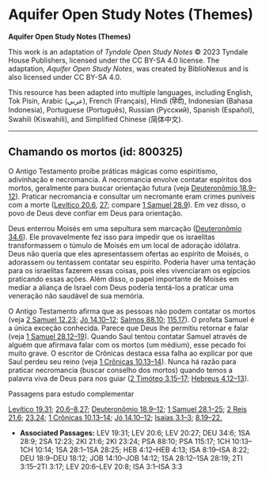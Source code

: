 # Aquifer Open Study Notes (Themes)

**Aquifer Open Study Notes (Themes)**

This work is an adaptation of *Tyndale Open Study Notes* © 2023 Tyndale House Publishers, licensed under the CC BY\-SA 4\.0 license. The adaptation, *Aquifer Open Study Notes*, was created by BiblioNexus and is also licensed under CC BY\-SA 4\.0\.

This resource has been adapted into multiple languages, including English, Tok Pisin, Arabic (عربي), French (Français), Hindi (हिंदी), Indonesian (Bahasa Indonesia), Portuguese (Português), Russian (Русский), Spanish (Español), Swahili (Kiswahili), and Simplified Chinese (简体中文).



--------------------------------

## Chamando os mortos (id: 800325)

O Antigo Testamento proíbe práticas mágicas como espiritismo, adivinhação e necromancia. A necromancia envolve contatar espíritos dos mortos, geralmente para buscar orientação futura (veja [Deuteronômio 18\.9–12](https://ref.ly/Deut18:9-Deut18:12)). Praticar necromancia e consultar um necromante eram crimes puníveis com a morte ([Levítico 20\.6](https://ref.ly/Lev20:6), [27](https://ref.ly/Lev20:27); compare [1 Samuel 28\.9](https://ref.ly/1Sam28:9)). Em vez disso, o povo de Deus deve confiar em Deus para orientação.

Deus enterrou Moisés em uma sepultura sem marcação ([Deuteronômio 34\.6](https://ref.ly/Deut34:6)). Ele provavelmente fez isso para impedir que os israelitas transformassem o túmulo de Moisés em um local de adoração idólatra. Deus não queria que eles apresentassem ofertas ao espírito de Moisés, o adorassem ou tentassem contatar seu espírito. Poderia haver uma tentação para os israelitas fazerem essas coisas, pois eles vivenciaram os egípcios praticando essas ações. Além disso, o papel importante de Moisés em mediar a aliança de Israel com Deus poderia tentá\-los a praticar uma veneração não saudável de sua memória.

O Antigo Testamento afirma que as pessoas não podem contatar os mortos (veja [2 Samuel 12\.23](https://ref.ly/2Sam12:23); [Jó 14\.10–12](https://ref.ly/Job14:10-Job14:12); [Salmos 88\.10](https://ref.ly/Ps88:10); [115\.17](https://ref.ly/Ps115:17)). O profeta Samuel é a única exceção conhecida. Parece que Deus lhe permitiu retornar e falar (veja [1 Samuel 28\.12–19](https://ref.ly/1Sam28:12-1Sam28:19)). Quando Saul tentou contatar Samuel através de alguém que afirmava falar com os mortos (um médium), esse pecado foi muito grave. O escritor de Crônicas destaca essa falha ao explicar por que Saul perdeu seu reino (veja [1 Crônicas 10\.13–14](https://ref.ly/1Chr10:13-1Chr10:14)). Nunca há razão para praticar necromancia (buscar conselho dos mortos) quando temos a palavra viva de Deus para nos guiar ([2 Timóteo 3\.15–17](https://ref.ly/2Tim3:15-2Tim3:17); [Hebreus 4\.12–13](https://ref.ly/Heb4:12-Heb4:13)).

Passagens para estudo complementar

[Levítico 19\.31](https://ref.ly/Lev19:31); [20\.6–8](https://ref.ly/Lev20:6-Lev20:8),[27](https://ref.ly/Lev20:27); [Deuteronômio 18\.9–12](https://ref.ly/Deut18:9-Deut18:12); [1 Samuel 28\.1–25](https://ref.ly/1Sam28:1-1Sam28:25); [2 Reis 21\.6](https://ref.ly/2Kgs21:6); [23\.24](https://ref.ly/2Kgs23:24); [1 Crônicas 10\.13–14](https://ref.ly/1Chr10:13-1Chr10:14); [Jó 14\.10–12](https://ref.ly/Job14:10-Job14:12); [Isaías 3\.1–3](https://ref.ly/Isa3:1-Isa3:3); [8\.19–22\.](https://ref.ly/Isa8:19-Isa8:22)

* **Associated Passages:** LEV 19:31; LEV 20:6; LEV 20:27; DEU 34:6; 1SA 28:9; 2SA 12:23; 2KI 21:6; 2KI 23:24; PSA 88:10; PSA 115:17; 1CH 10:13–1CH 10:14; 1SA 28:1–1SA 28:25; HEB 4:12–HEB 4:13; ISA 8:19–ISA 8:22; DEU 18:9–DEU 18:12; JOB 14:10–JOB 14:12; 1SA 28:12–1SA 28:19; 2TI 3:15–2TI 3:17; LEV 20:6–LEV 20:8; ISA 3:1–ISA 3:3

